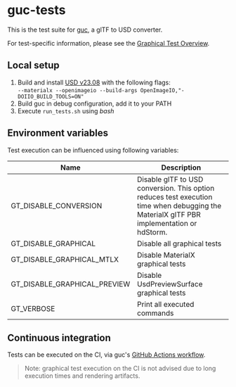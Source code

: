 # guc-tests

This is the test suite for [guc](https://github.com/pablode/guc), a glTF to USD converter.

For test-specific information, please see the [Graphical Test Overview](tests).

## Local setup

1. Build and install [USD v23.08](https://github.com/PixarAnimationStudios/USD/tree/v23.08) with the following flags:  
`--materialx --openimageio --build-args OpenImageIO,"-DOIIO_BUILD_TOOLS=ON"`
2. Build guc in debug configuration, add it to your PATH
3. Execute `run_tests.sh` using _bash_

## Environment variables

Test execution can be influenced using following variables:

Name    | Description
---     | ---
GT_DISABLE_CONVERSION | Disable glTF to USD conversion. This option reduces test execution time when debugging the MaterialX glTF PBR implementation or hdStorm.
GT_DISABLE_GRAPHICAL | Disable all graphical tests
GT_DISABLE_GRAPHICAL_MTLX | Disable MaterialX graphical tests
GT_DISABLE_GRAPHICAL_PREVIEW | Disable UsdPreviewSurface graphical tests
GT_VERBOSE | Print all executed commands

## Continuous integration

Tests can be executed on the CI, via guc's [GitHub Actions workflow](https://github.com/pablode/guc/actions/workflows/run-tests.yml).

> Note: graphical test execution on the CI is not advised due to long execution times and rendering artifacts.
